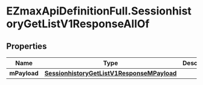 # EZmaxApiDefinitionFull.SessionhistoryGetListV1ResponseAllOf

## Properties

Name | Type | Description | Notes
------------ | ------------- | ------------- | -------------
**mPayload** | [**SessionhistoryGetListV1ResponseMPayload**](SessionhistoryGetListV1ResponseMPayload.md) |  | 


